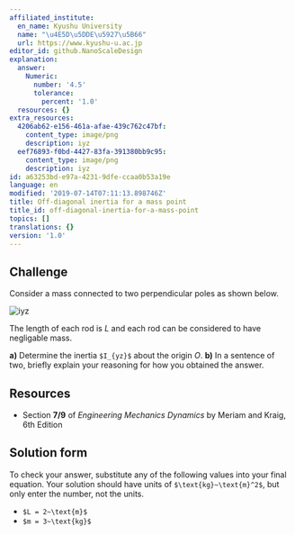 ```yaml
---
affiliated_institute:
  en_name: Kyushu University
  name: "\u4E5D\u5DDE\u5927\u5B66"
  url: https://www.kyushu-u.ac.jp
editor_id: github.NanoScaleDesign
explanation:
  answer:
    Numeric:
      number: '4.5'
      tolerance:
        percent: '1.0'
  resources: {}
extra_resources:
  4206ab62-e156-461a-afae-439c762c47bf:
    content_type: image/png
    description: iyz
  eef76893-f0bd-4427-83fa-391380bb9c95:
    content_type: image/png
    description: iyz
id: a63253bd-e97a-4231-9dfe-ccaa0b53a19e
language: en
modified: '2019-07-14T07:11:13.898746Z'
title: Off-diagonal inertia for a mass point
title_id: off-diagonal-inertia-for-a-mass-point
topics: []
translations: {}
version: '1.0'
---
```


## Challenge
Consider a mass connected to two perpendicular poles as shown below.

![iyz](/api/v0/teachers/github.NanoScaleDesign/resources/public/4206ab62-e156-461a-afae-439c762c47bf.png/4206ab62-e156-461a-afae-439c762c47bf.png)

The length of each rod is *L* and each rod can be considered to have negligable mass.

**a)** Determine the inertia `$I_{yz}$` about the origin *O*.
**b)** In a sentence of two, briefly explain your reasoning for how you obtained the answer.


## Resources
- Section **7/9** of *Engineering Mechanics Dynamics* by Meriam and Kraig, 6th Edition


## Solution form
To check your answer, substitute any of the following values into your final equation.
Your solution should have units of `$\text{kg}~\text{m}^2$`, but only enter the number, not the units.

- `$L = 2~\text{m}$`
- `$m = 3~\text{kg}$`
